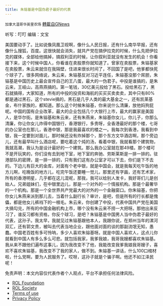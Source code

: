 ```yaml
---
title: 朱镕基是中国伪君子最好的代表
---
```

`加拿大温哥华英里农场` [轉載自GNews](https://gnews.org/zh-hans/2418771/)

听写：叮叮         编辑：文宝
  
美国要动手了。比如说像凤凰卫视啊，像什么人民日报，还有什么南华早报，还有像什么搜狐，百度。这很快就会消失，就共产党在搞伊拉克的时候，什么先把伊拉克的媒体，全部给他搞掉，搞叙利亚的时候，让你叙利亚就没有发生的机会！你看接下来，这个时候中国人，你看谁在卖股票你就知道了。曾家在卖股票，朱镕基家在卖股票，朱云来就住在我隔壁，住进来很长时间了，不回国了是吧，他爹都快死个球子了。很多网络说，朱云来，朱镕基反对习近平连任，朱镕基没那个屌胆，朱镕基是中国历史上最会宣传自己的王八蛋，最大的一伪君子。中投是谁搞的，是朱云来，王岐山，高燕燕搞的。第一笔钱，30亿美元投给了黑石。投给黑石了，黑石就搞得，大家知道，所有的中投的投资和海航的买买买卖卖卖，其中只有80%都是通过黑石，这个stevie搞的，黑石是几乎人类的最大基金之一，还有凯莱基金，布什家族的，都知道。那么这个时候朱镕基，你来说什么清廉，放他妈狗屁呢。中国的国有企业改革，最大的企业包括几个大银行上市，最大的赢家是美国人，是华尔街。是朱镕基和朱云来，还有朱燕来，朱镕基你女儿，你儿子，你那么清廉，你让你女儿炸得中国银行，香港银行，多贵呀，全香港最好的那个楼，七哥的办公室也在那儿，香港中银，那是我最喜欢的楼之一。我每次到香港，我看到中银，我一定要到对面儿，那时候还没有炸掉那个，那个东方文华酒店啊，那个旁边儿，还有最早叫什么酒店呢，要吃着这个炖的汤，看着中银，我就看那个建筑物，我就高潮，我认为是设计最好的一个建筑。那么我办公室就在那49楼。那个楼可不是开玩笑的，你们没有去到地下室，地下室的奔驰、劳斯莱斯是一排一排的。驻港部队的密牌，是一排一排的，只有我们这有办公室才可以下去，你们是下不去的。下边儿有巨大的金库，对面有个老中银，就是中国会，就是我每天吃午饭的地方儿啊，吃晚饭的地方儿，吃完午饭还要睡一觉儿，那里还有字画，还有艺术家，所有的香港明星，几乎都在这儿混呢，那我，我可以给别人发卡，我好哥们儿是创始人。兄弟姐妹们，在中银里边儿，那是一个对外的一个情报机构。那是个最奢华的一个机构。那是一个全世界共产党最大的对外的一个金融窗口。你朱镕基，你把你女儿朱燕来派到那儿去，当着什么副行长？审计，是吧，但是所有的行长都是傀儡，都是他女儿裤裆下的一根毛。朱云来，你创建了中投，代表中国共产党在美国大搞勾兑，所有的中国金融机构上市，哪个没有朱云来不捞一大把呀。那他出来反习了，谁反习都有资格，你反个球习，是吧？朱镕基是中国男人当中伪君子最好的代表，这孙子。我太早，我就见过朱镕基跟他本人，我跟你说，在郑州当年的漯河双汇，还有郭文贵，被叫去代表当地企业，跟他面对面的谈的那副流氓无知，愚蠢。中国老百姓有多可怜呐，多少人喜欢朱镕基呀。就是中国人喜欢人，这点儿你就看到中国人有多么多么可悲。就包括我家，我爹我娘，我哥我嫂都喜欢朱镕基。我从来不跟他们遍布这事儿，因为我改变不了他，我能改变我爹我娘我哥嫂子，喜欢不喜欢朱镕基，我改变不了我的家人，做不到。朱镕基一讲话，什么100口棺材啦，什么党啊，要为人民服务了。哎呀，这孙子就是个骗子啊。他还不如江泽民呢！

免责声明：本文内容仅代表作者个人观点，平台不承担任何法律风险。
  
- [ROL Foundation](https://rolfoundation.org/)
- [ROL Society](https://rolsociety.org/)
- [Terms of use](https://gnews.org/terms-of-use-3/)
- [Privacy Policy](https://gnews.org/privacy-policy/)

